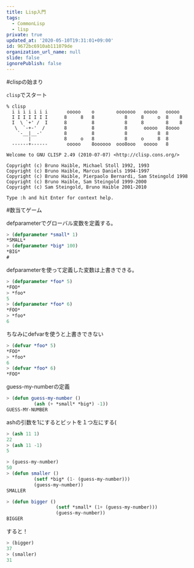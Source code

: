 ```yaml
---
title: Lisp入門
tags:
  - CommonLisp
  - lisp
private: true
updated_at: '2020-05-10T19:31:01+09:00'
id: 9672bc6910ab111079de
organization_url_name: null
slide: false
ignorePublish: false
---
```

#clispの始まり

`clisp`でスタート

```
% clisp
  i i i i i i i       ooooo    o        ooooooo   ooooo   ooooo
  I I I I I I I      8     8   8           8     8     o  8    8
  I  \ `+' /  I      8         8           8     8        8    8
   \  `-+-'  /       8         8           8      ooooo   8oooo
    `-__|__-'        8         8           8           8  8
        |            8     o   8           8     o     8  8
  ------+------       ooooo    8oooooo  ooo8ooo   ooooo   8

Welcome to GNU CLISP 2.49 (2010-07-07) <http://clisp.cons.org/>

Copyright (c) Bruno Haible, Michael Stoll 1992, 1993
Copyright (c) Bruno Haible, Marcus Daniels 1994-1997
Copyright (c) Bruno Haible, Pierpaolo Bernardi, Sam Steingold 1998
Copyright (c) Bruno Haible, Sam Steingold 1999-2000
Copyright (c) Sam Steingold, Bruno Haible 2001-2010

Type :h and hit Enter for context help.
```

#数当てゲーム

defparameterでグローバル変数を定義する。

```lisp
> (defparameter *small* 1)
*SMALL*
> (defparameter *big* 100)
*BIG*
#
```

defparameterを使って定義した変数は上書きできる。

```lisp
> (defparameter *foo* 5)
*FOO*
> *foo*
5
> (defparameter *foo* 6)
*FOO*
> *foo*
6
```

ちなみにdefvarを使うと上書きできない

```lisp
> (defvar *foo* 5)
*FOO*
> *foo*
6
> (defvar *foo* 6)
*FOO*
```

guess-my-numberの定義

```lisp
> (defun guess-my-number ()
          (ash (+ *small* *big*) -1))
GUESS-MY-NUMBER
```

ashの引数を1にするとビットを１つ左にする(

```lisp
> (ash 11 1)
22
> (ash 11 -1)
5
```



```lisp
> (guess-my-number)
50
> (defun smaller ()
          (setf *big* (1- (guess-my-number)))
          (guess-my-number))
SMALLER
```

```lisp
> (defun bigger ()
                  (setf *small* (1+ (guess-my-number)))
                  (guess-my-number))
BIGGER
```

すると！

```lisp
> (bigger)
37
> (smaller)
31
```
